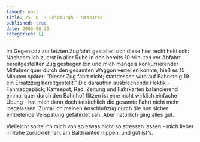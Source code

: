 ```yaml
---
layout: post
title: 25. 8. - Edinburgh - Stansted
published: true
date: 2003-08-25
categories: []
---
```

<p>Im Gegensatz zur letzten Zugfahrt gestaltet sich diese hier recht hektisch: Nachdem ich zuerst in aller Ruhe in den bereits 10 Minuten vor Abfahrt bereitgestellten Zug gestiegen bin und mich mangels konkurrierender Mitfahrer quer durch den gesamten Waggon verteilen konnte, hieß es 15 Minuten später: "Dieser Zug fährt nicht; stattdessen wird auf Bahnsteig 19 ein Ersatzzug bereitgestellt." Die daraufhin ausbrechende Hektik - Fahrradgepäck, Kaffeepot, Rad, Zeitung und Fahrkarten balancierend einmal quer durch den Bahnhof flitzen ist eine nicht wirklich einfache Übung - hat mich dann doch tatsächlich die gesamte Fahrt nicht mehr losgelassen. Zumal ich meinen Anschlußzug durch die nun sicher eintretende Verspätung gefährdet sah. Aber natürlich ging alles gut.</p>

<p>
Vielleicht sollte ich mich von so etwas nicht so stressen lassen - mich lieber in Ruhe zurücklehnen, am Baldriantee nippen, und gut ist's.


</p>
